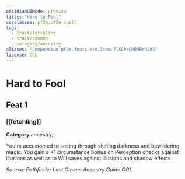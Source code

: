 ```yaml
---
obsidianUIMode: preview
title: "Hard to Fool"
cssclasses: pf2e,pf2e-spell
tags:
  - trait/fetchling
  - trait/common
  - category/ancestry
aliases: "Compendium.pf2e.feats-srd.Item.7lXCPeGMB3RrDVdS"
license: OGL
---
```

# Hard to Fool
## Feat 1
### [[fetchling]]

**Category** ancestry; 




You're accustomed to seeing through shifting darkness and bewildering magic. You gain a +1 circumstance bonus on Perception checks against illusions as well as to Will saves against illusions and shadow effects.

*Source: Pathfinder Lost Omens Ancestry Guide*
*OGL*